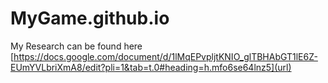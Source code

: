 # MyGame.github.io
My Research can be found here [https://docs.google.com/document/d/1lMqEPvpljtKNIO_glTBHAbGT1lE6Z-EUmYVLbriXmA8/edit?pli=1&tab=t.0#heading=h.mfo6se64lnz5](url)
